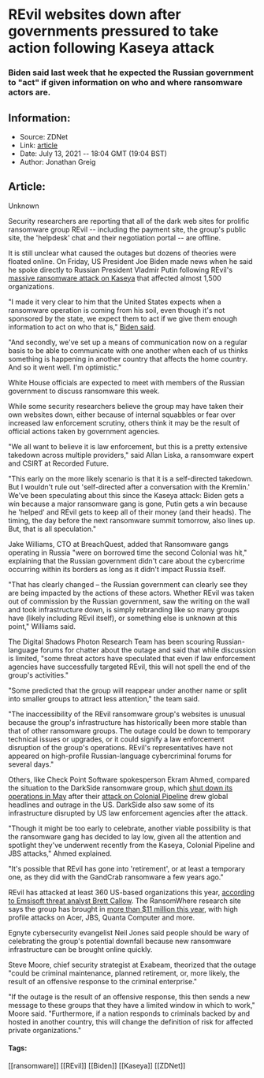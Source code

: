 # REvil websites down after governments pressured to take action following Kaseya attack
### Biden said last week that he expected the Russian government to "act" if given information on who and where ransomware actors are.

## Information:
+ Source: ZDNet
+ Link: [article](https://www.zdnet.com/article/revil-websites-down-after-governments-pressured-to-take-action-following-kaseya-attack/)
+ Date: July 13, 2021 -- 18:04 GMT (19:04 BST)
+ Author: Jonathan Greig


## Article:
Unknown

Security researchers are reporting that all of the dark web sites for prolific ransomware group REvil -- including the payment site, the group's public site, the 'helpdesk' chat and their negotiation portal -- are offline.

It is still unclear what caused the outages but dozens of theories were floated online. On Friday, US President Joe Biden made news when he said he spoke directly to Russian President Vladmir Putin following REvil's [massive ransomware attack on Kaseya](https://www.zdnet.com/article/kaseya-ransomware-updates-attack-your-questions-answered/) that affected almost 1,500 organizations.

"I made it very clear to him that the United States expects when a ransomware operation is coming from his soil, even though it's not sponsored by the state, we expect them to act if we give them enough information to act on who that is," [Biden said](https://twitter.com/martinmatishak/status/1413572561527574528). 

"And secondly, we've set up a means of communication now on a regular basis to be able to communicate with one another when each of us thinks something is happening in another country that affects the home country. And so it went well. I'm optimistic."

White House officials are expected to meet with members of the Russian government to discuss ransomware this week. 

While some security researchers believe the group may have taken their own websites down, either because of internal squabbles or fear over increased law enforcement scrutiny, others think it may be the result of official actions taken by government agencies. 

"We all want to believe it is law enforcement, but this is a pretty extensive takedown across multiple providers," said Allan Liska, a ransomware expert and CSIRT at Recorded Future.






"This early on the more likely scenario is that it is a self-directed takedown. But I wouldn't rule out 'self-directed after a conversation with the Kremlin.' We've been speculating about this since the Kaseya attack: Biden gets a win because a major ransomware gang is gone, Putin gets a win because he 'helped' and REvil gets to keep all of their money (and their heads). The timing, the day before the next ransomware summit tomorrow, also lines up. But, that is all speculation."

Jake Williams, CTO at BreachQuest, added that Ransomware gangs operating in Russia "were on borrowed time the second Colonial was hit," explaining that the Russian government didn't care about the cybercrime occurring within its borders as long as it didn't impact Russia itself. 

"That has clearly changed – the Russian government can clearly see they are being impacted by the actions of these actors. Whether REvil was taken out of commission by the Russian government, saw the writing on the wall and took infrastructure down, is simply rebranding like so many groups have (likely including REvil itself), or something else is unknown at this point," Williams said. 


The Digital Shadows Photon Research Team has been scouring Russian-language forums for chatter about the outage and said that while discussion is limited, "some threat actors have speculated that even if law enforcement agencies have successfully targeted REvil, this will not spell the end of the group's activities." 

"Some predicted that the group will reappear under another name or split into smaller groups to attract less attention," the team said.

"The inaccessibility of the REvil ransomware group's websites is unusual because the group's infrastructure has historically been more stable than that of other ransomware groups. The outage could be down to temporary technical issues or upgrades, or it could signify a law enforcement disruption of the group's operations. REvil's representatives have not appeared on high-profile Russian-language cybercriminal forums for several days."

Others, like Check Point Software spokesperson Ekram Ahmed, compared the situation to the DarkSide ransomware group, which [shut down its operations in May](https://www.zdnet.com/article/russian-language-cybercriminal-forum-xss-bans-darkside-and-other-ransomware-groups/) after their [attack on Colonial Pipeline](https://www.zdnet.com/article/colonial-pipeline-ransomware-attack-everything-you-need-to-know/) drew global headlines and outrage in the US. DarkSide also saw some of its infrastructure disrupted by US law enforcement agencies after the attack. 

"Though it might be too early to celebrate, another viable possibility is that the ransomware gang has decided to lay low, given all the attention and spotlight they've underwent recently from the Kaseya, Colonial Pipeline and JBS attacks," Ahmed explained. 

"It's possible that REvil has gone into 'retirement', or at least a temporary one, as they did with the GandCrab ransomware a few years ago."

REvil has attacked at least 360 US-based organizations this year, [according to Emsisoft threat analyst Brett Callow](https://twitter.com/BrettCallow/status/1414994647911342085). The RansomWhere research site says the group has brought in [more than $11 million this year](https://ransomwhe.re/#browse), with high profile attacks on Acer, JBS, Quanta Computer and more.  

Egnyte cybersecurity evangelist Neil Jones said people should be wary of celebrating the group's potential downfall because new ransomware infrastructure can be brought online quickly. 

Steve Moore, chief security strategist at Exabeam, theorized that the outage "could be criminal maintenance, planned retirement, or, more likely, the result of an offensive response to the criminal enterprise." 

"If the outage is the result of an offensive response, this then sends a new message to these groups that they have a limited window in which to work," Moore said. "Furthermore, if a nation responds to criminals backed by and hosted in another country, this will change the definition of risk for affected private organizations."





#### Tags:
[[ransomware]] [[REvil]] [[Biden]] [[Kaseya]] [[ZDNet]]
